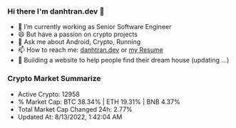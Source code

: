 ### Hi there I'm danhtran.dev 👋

- 🔭 I’m currently working as Senior Software Engineer
- 😄 But have a passion on crypto projects
- 💬 Ask me about Android, Crypto, Running 
- 📫 How to reach me: <a href="https://danhtran.dev" target="_blank">danhtran.dev</a> or <a href="Developer-Resume.pdf" target="_blank">my Resume</a>
- 🌱 Building a website to help people find their dream house (updating ...)

### Crypto Market Summarize
- Active Crypto: 12958
- % Market Cap: BTC 38.34% | ETH 19.31% | BNB 4.37%
- Total Market Cap Changed 24h: 2.77%
- Updated At: 8/13/2022, 1:42:04 AM
